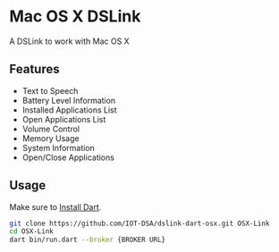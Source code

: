 # Mac OS X DSLink

A DSLink to work with Mac OS X

## Features

- Text to Speech
- Battery Level Information
- Installed Applications List
- Open Applications List
- Volume Control
- Memory Usage
- System Information
- Open/Close Applications

## Usage

Make sure to [Install Dart](https://www.dartlang.org/downloads/).

```bash
git clone https://github.com/IOT-DSA/dslink-dart-osx.git OSX-Link
cd OSX-Link
dart bin/run.dart --broker {BROKER URL}
```
